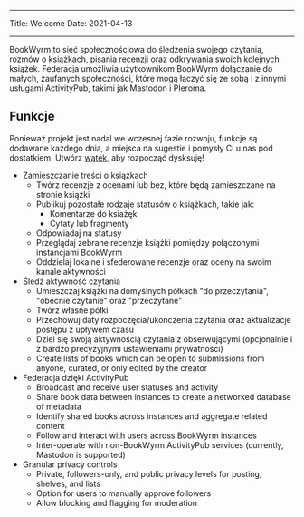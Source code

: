 - - -
Title: Welcome Date: 2021-04-13
- - -

BookWyrm to sieć społecznościowa do śledzenia swojego czytania, rozmów o książkach, pisania recenzji oraz odkrywania swoich kolejnych książek. Federacja umożliwia użytkownikom BookWyrm dołączanie do małych, zaufanych społeczności, które mogą łączyć się ze sobą i z innymi usługami ActivityPub, takimi jak Mastodon i Pleroma.

## Funkcje
Ponieważ projekt jest nadal we wczesnej fazie rozwoju, funkcje są dodawane każdego dnia, a miejsca na sugestie i pomysły Ci u nas pod dostatkiem. Utwórz [wątek](https://github.com/bookwyrm-social/bookwyrm/issues), aby rozpocząć dysksuję!

- Zamieszczanie treści o książkach
    - Twórz recenzje z ocenami lub bez, które będą zamieszczane na stronie książki
    - Publikuj pozostałe rodzaje statusów o książkach, takie jak:
        - Komentarze do ksiażęk
        - Cytaty lub fragmenty
    - Odpowiadaj na statusy
    - Przeglądaj zebrane recenzje książki pomiędzy połączonymi instancjami BookWyrm
    - Oddzielaj lokalne i sfederowane recenzje oraz oceny na swoim kanale aktywności
- Śledź aktywność czytania
    - Umieszczaj książki na domyślnych półkach "do przeczytania", "obecnie czytanie" oraz "przeczytane"
    - Twórz własne półki
    - Przechowuj daty rozpoczęcia/ukończenia czytania oraz aktualizacje postępu z upływem czasu
    - Dziel się swoją aktywnością czytania z obserwującymi (opcjonalnie i z bardzo precyzyjnymi ustawieniami prywatności)
    - Create lists of books which can be open to submissions from anyone, curated, or only edited by the creator
- Federacja dzięki ActivityPub
    - Broadcast and receive user statuses and activity
    - Share book data between instances to create a networked database of metadata
    - Identify shared books across instances and aggregate related content
    - Follow and interact with users across BookWyrm instances
    - Inter-operate with non-BookWyrm ActivityPub services (currently, Mastodon is supported)
- Granular privacy controls
    - Private, followers-only, and public privacy levels for posting, shelves, and lists
    - Option for users to manually approve followers
    - Allow blocking and flagging for moderation
